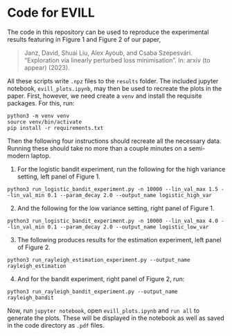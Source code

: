 # Code for EVILL

The code in this repository can be used to reproduce the experimental results featuring in Figure 1 and Figure 2 of our paper,

> Janz, David, Shuai Liu, Alex Ayoub, and Csaba Szepesvári. “Exploration via linearly perturbed loss minimisation”. In: arxiv (to appear) (2023).

All these scripts write `.npz` files to the `results` folder. The included jupyter notebook, `evill_plots.ipynb`, may then be used to recreate the plots in the paper. First, however, we need create a `venv` and install the requisite packages. For this, run:
```
python3 -m venv venv
source venv/bin/activate
pip install -r requirements.txt
```

Then the following four instructions should recreate all the necessary data. Running these should take no more than a couple minutes on a semi-modern laptop.

1. For the logistic bandit experiment, run the following for the high variance setting, left panel of Figure 1.

```
python3 run_logistic_bandit_experiment.py -n 10000 --lin_val_max 1.5 --lin_val_min 0.1 --param_decay 2.0 --output_name logistic_high_var
```

2. And the following for the low variance setting, right panel of Figure 1.

```
python3 run_logistic_bandit_experiment.py -n 10000 --lin_val_max 4.0 --lin_val_min 0.1 --param_decay 2.0 --output_name logistic_low_var
```

3. The following produces results for the estimation experiment, left panel of Figure 2. 

```
python3 run_rayleigh_estimation_experiment.py --output_name rayleigh_estimation
```

4. And for the bandit experiment, right panel of Figure 2, run:

```
python3 run_rayleigh_bandit_experiment.py --output_name rayleigh_bandit
```

Now, run `jupyter notebook`, open `evill_plots.ipynb` and `run all` to generate the plots. These will be displayed in the notebook as well as saved in the code directory as `.pdf` files. 
